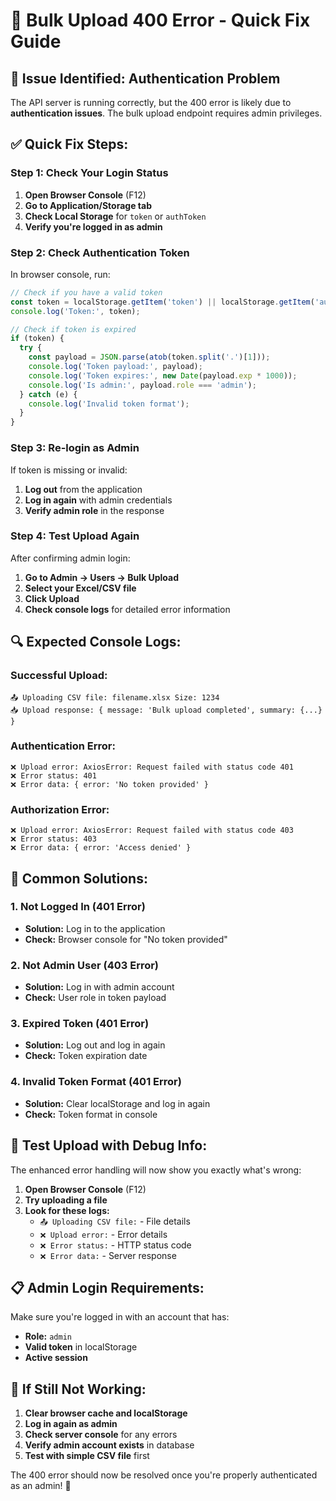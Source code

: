 # 🔧 Bulk Upload 400 Error - Quick Fix Guide

## 🚨 **Issue Identified: Authentication Problem**

The API server is running correctly, but the 400 error is likely due to **authentication issues**. The bulk upload endpoint requires admin privileges.

## ✅ **Quick Fix Steps:**

### **Step 1: Check Your Login Status**
1. **Open Browser Console** (F12)
2. **Go to Application/Storage tab**
3. **Check Local Storage** for `token` or `authToken`
4. **Verify you're logged in as admin**

### **Step 2: Check Authentication Token**
In browser console, run:
```javascript
// Check if you have a valid token
const token = localStorage.getItem('token') || localStorage.getItem('authToken');
console.log('Token:', token);

// Check if token is expired
if (token) {
  try {
    const payload = JSON.parse(atob(token.split('.')[1]));
    console.log('Token payload:', payload);
    console.log('Token expires:', new Date(payload.exp * 1000));
    console.log('Is admin:', payload.role === 'admin');
  } catch (e) {
    console.log('Invalid token format');
  }
}
```

### **Step 3: Re-login as Admin**
If token is missing or invalid:
1. **Log out** from the application
2. **Log in again** with admin credentials
3. **Verify admin role** in the response

### **Step 4: Test Upload Again**
After confirming admin login:
1. **Go to Admin → Users → Bulk Upload**
2. **Select your Excel/CSV file**
3. **Click Upload**
4. **Check console logs** for detailed error information

## 🔍 **Expected Console Logs:**

### **Successful Upload:**
```
📤 Uploading CSV file: filename.xlsx Size: 1234
📥 Upload response: { message: 'Bulk upload completed', summary: {...} }
```

### **Authentication Error:**
```
❌ Upload error: AxiosError: Request failed with status code 401
❌ Error status: 401
❌ Error data: { error: 'No token provided' }
```

### **Authorization Error:**
```
❌ Upload error: AxiosError: Request failed with status code 403
❌ Error status: 403
❌ Error data: { error: 'Access denied' }
```

## 🚀 **Common Solutions:**

### **1. Not Logged In (401 Error)**
- **Solution:** Log in to the application
- **Check:** Browser console for "No token provided"

### **2. Not Admin User (403 Error)**
- **Solution:** Log in with admin account
- **Check:** User role in token payload

### **3. Expired Token (401 Error)**
- **Solution:** Log out and log in again
- **Check:** Token expiration date

### **4. Invalid Token Format (401 Error)**
- **Solution:** Clear localStorage and log in again
- **Check:** Token format in console

## 🧪 **Test Upload with Debug Info:**

The enhanced error handling will now show you exactly what's wrong:

1. **Open Browser Console** (F12)
2. **Try uploading a file**
3. **Look for these logs:**
   - `📤 Uploading CSV file:` - File details
   - `❌ Upload error:` - Error details
   - `❌ Error status:` - HTTP status code
   - `❌ Error data:` - Server response

## 📋 **Admin Login Requirements:**

Make sure you're logged in with an account that has:
- **Role:** `admin`
- **Valid token** in localStorage
- **Active session**

## 🔧 **If Still Not Working:**

1. **Clear browser cache and localStorage**
2. **Log in again as admin**
3. **Check server console** for any errors
4. **Verify admin account exists** in database
5. **Test with simple CSV file** first

The 400 error should now be resolved once you're properly authenticated as an admin! 🔐
